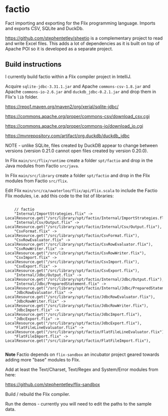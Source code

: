 # factio

Fact importing and exporting for the Flix programming language.
Imports and exports CSV, SQLite and DuckDb.

https://github.com/stephentetley/sheetio is a complementary project
to read and write Excel files. This adds a lot of dependencies as
it is built on top of Apache POI so it is developed as a separate project.

## Build instructions

I currently build factio within a Flix compiler project in IntelliJ.

Acquire `sqlite-jdbc-3.31.1.jar` and Apache `commons-csv-1.8.jar`
and Apache `commons-io-2.6.jar` and `duckdb_jdbc-0.2.1.jar` and drop them in Flix's `lib` folder.

https://repo1.maven.org/maven2/org/xerial/sqlite-jdbc/

https://commons.apache.org/proper/commons-csv/download_csv.cgi

https://commons.apache.org/proper/commons-io/download_io.cgi

https://mvnrepository.com/artifact/org.duckdb/duckdb_jdbc

NOTE - unlike SQLite, files created by DuckDB appear to change between versions 
(version 0.21.0 cannot open files created by version 0.20.0).

In Flix `main/src/flix/runtime` create a folder `spt/factio` and drop in the Java
modules from Factio `src/java`.

In Flix `main/src/library` create a folder `spt/factio` and drop in the Flix
modules from Factio `src/flix`.

Edit Flix `main/src/ca/uwaterloo/flix/api/Flix.scala` to include the 
Factio Flix modules, i.e. add this code to the list of libraries:

~~~ {.Scala}

    // factio
    "Internal/ImportStrategies.flix" -> LocalResource.get("/src/library/spt/factio/Internal/ImportStrategies.flix"),
    "Internal/Csv/Output.flix" -> LocalResource.get("/src/library/spt/factio/Internal/Csv/Output.flix"),
    "CsvFormat.flix" -> LocalResource.get("/src/library/spt/factio/CsvFormat.flix"),
    "CsvRowEvaluator.flix" -> LocalResource.get("/src/library/spt/factio/CsvRowEvaluator.flix"),
    "CsvRowWriter.flix" -> LocalResource.get("/src/library/spt/factio/CsvRowWriter.flix"),
    "CsvImport.flix" -> LocalResource.get("/src/library/spt/factio/CsvImport.flix"),
    "CsvExport.flix" -> LocalResource.get("/src/library/spt/factio/CsvExport.flix"),
    "Internal/Jdbc/Output.flix" -> LocalResource.get("/src/library/spt/factio/Internal/Jdbc/Output.flix"),
    "Internal/Jdbc/PreparedStatement.flix" -> LocalResource.get("/src/library/spt/factio/Internal/Jdbc/PreparedStatement.flix"),
    "JdbcRowEvaluator.flix" -> LocalResource.get("/src/library/spt/factio/JdbcRowEvaluator.flix"),
    "JdbcRowWriter.flix" -> LocalResource.get("/src/library/spt/factio/JdbcRowWriter.flix"),
    "JdbcImport.flix" -> LocalResource.get("/src/library/spt/factio/JdbcImport.flix"),
    "JdbcExport.flix" -> LocalResource.get("/src/library/spt/factio/JdbcExport.flix"),
    "FlatFileLineEvaluator.flix" -> LocalResource.get("/src/library/spt/factio/FlatFileLineEvaluator.flix"),
    "FlatFileImport.flix" -> LocalResource.get("/src/library/spt/factio/FlatFileImport.flix"),
    
~~~

**Note** Factio depends on `flix-sandbox` an incubator project geared towards adding 
more "base" modules to Flix. 

Add at least the Text/Charset, Text/Regex and System/Error modules from here:

https://github.com/stephentetley/flix-sandbox

Build / rebuild the Flix compiler.

Run the demos - currently you will need to edit the paths to the sample data.
